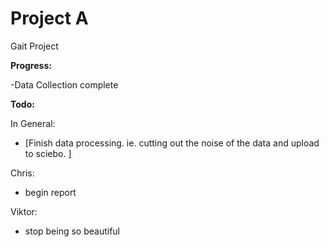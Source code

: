 # Project A
Gait Project

**Progress:**

-Data Collection complete

**Todo:**

In General:

- [Finish data processing. ie. cutting out the noise of the data and upload to sciebo. ] 



Chris:
- begin report

Viktor:
- stop being so beautiful
